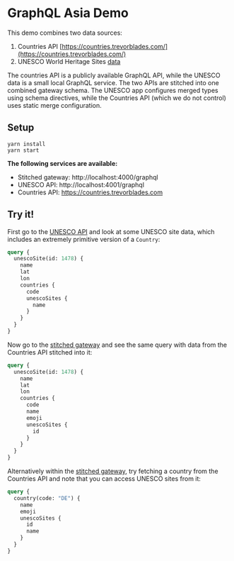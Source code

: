 # GraphQL Asia Demo

This demo combines two data sources:

1. Countries API [https://countries.trevorblades.com/](https://countries.trevorblades.com/)
2. UNESCO World Heritage Sites [data](https://whc.unesco.org/en/list/)

The countries API is a publicly available GraphQL API, while the UNESCO data is a small local GraphQL service. The two APIs are stitched into one combined gateway schema. The UNESCO app configures merged types using schema directives, while the Countries API (which we do not control) uses static merge configuration.

## Setup

```shell
yarn install
yarn start
```

**The following services are available:**

- Stitched gateway: http://localhost:4000/graphql
- UNESCO API: http://localhost:4001/graphql
- Countries API: https://countries.trevorblades.com

## Try it!

First go to the [UNESCO API](http://localhost:4001/graphql) and look at some UNESCO site data, which includes an extremely primitive version of a `Country`:

```graphql
query {
  unescoSite(id: 1478) {
    name
    lat
    lon
    countries {
      code
      unescoSites {
        name
      }
    }
  }
}
```

Now go to the [stitched gateway](http://localhost:4000/graphql) and see the same query with data from the Countries API stitched into it:

```graphql
query {
  unescoSite(id: 1478) {
    name
    lat
    lon
    countries {
      code
      name
      emoji
      unescoSites {
        id
      }
    }
  }
}
```

Alternatively within the [stitched gateway](http://localhost:4000/graphql), try fetching a country from the Countries API and note that you can access UNESCO sites from it:

```graphql
query {
  country(code: "DE") {
    name
    emoji
    unescoSites {
      id
      name
    }
  }
}
```
